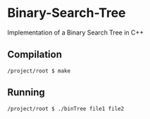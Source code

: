 # Binary-Search-Tree
Implementation of a Binary Search Tree in C++

## Compilation
``` 
/project/root $ make
``` 
## Running
``` 
/project/root $ ./binTree file1 file2
``` 
